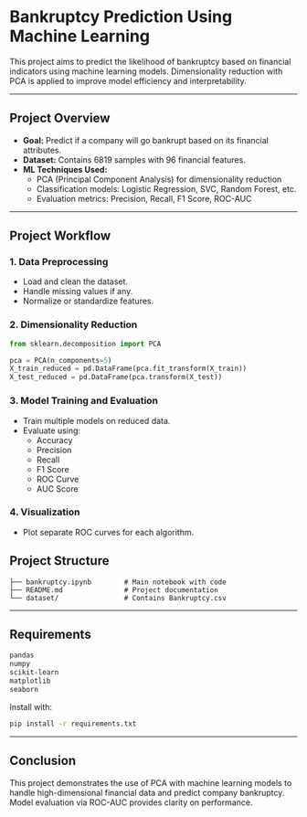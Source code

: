 # Bankruptcy Prediction Using Machine Learning

This project aims to predict the likelihood of bankruptcy based on financial indicators using machine learning models. Dimensionality reduction with PCA is applied to improve model efficiency and interpretability.

---

##  Project Overview

- **Goal:** Predict if a company will go bankrupt based on its financial attributes.
- **Dataset:** Contains 6819 samples with 96 financial features.
- **ML Techniques Used:**
  - PCA (Principal Component Analysis) for dimensionality reduction
  - Classification models: Logistic Regression, SVC, Random Forest, etc.
  - Evaluation metrics: Precision, Recall, F1 Score, ROC-AUC

---

##  Project Workflow

### 1. **Data Preprocessing**
- Load and clean the dataset.
- Handle missing values if any.
- Normalize or standardize features.

### 2. **Dimensionality Reduction**
```python
from sklearn.decomposition import PCA

pca = PCA(n_components=5)
X_train_reduced = pd.DataFrame(pca.fit_transform(X_train))
X_test_reduced = pd.DataFrame(pca.transform(X_test))
```

### 3. **Model Training and Evaluation**
- Train multiple models on reduced data.
- Evaluate using:
  - Accuracy
  - Precision
  - Recall
  - F1 Score
  - ROC Curve
  - AUC Score

### 4. **Visualization**
- Plot separate ROC curves for each algorithm.



##  Project Structure

```
├── bankruptcy.ipynb        # Main notebook with code
├── README.md               # Project documentation
└── dataset/                # Contains Bankruptcy.csv 
```

---

##  Requirements

```bash
pandas
numpy
scikit-learn
matplotlib
seaborn
```

Install with:
```bash
pip install -r requirements.txt
```

---

##  Conclusion

This project demonstrates the use of PCA with machine learning models to handle high-dimensional financial data and predict company bankruptcy. Model evaluation via ROC-AUC provides clarity on performance.

